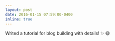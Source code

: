 ```yaml
---
layout: post
date: 2016-01-15 07:59:00-0400
inline: true
---
```


Writed a tutorial for blog building with details! :sparkles: :smile:
